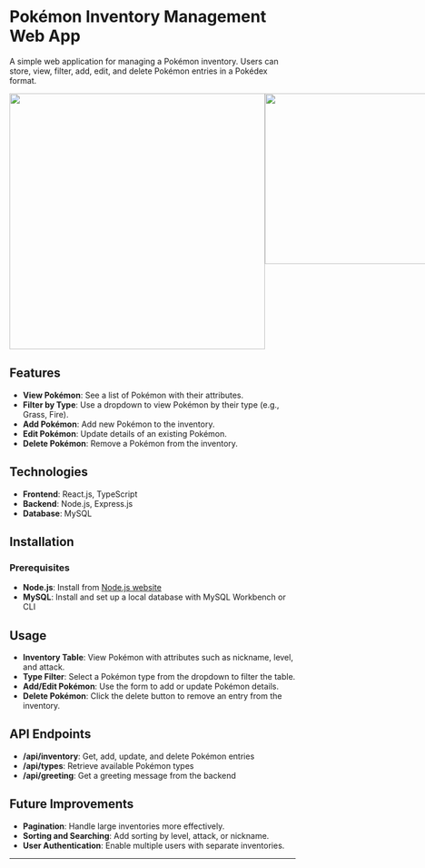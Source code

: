 # Pokémon Inventory Management Web App

A simple web application for managing a Pokémon inventory. Users can store, view, filter, add, edit, and delete Pokémon entries in a Pokédex format.


<div style="display: flex; justify-content: space-around;">
    <img src="https://github.com/user-attachments/assets/92800e2d-21d4-415c-b1c0-5b34efda3af1" width="450" />
    <img src="https://github.com/user-attachments/assets/eeae2a3d-971f-461c-b034-19c0c854049b" width="300" />
</div>


## Features
- **View Pokémon**: See a list of Pokémon with their attributes.
- **Filter by Type**: Use a dropdown to view Pokémon by their type (e.g., Grass, Fire).
- **Add Pokémon**: Add new Pokémon to the inventory.
- **Edit Pokémon**: Update details of an existing Pokémon.
- **Delete Pokémon**: Remove a Pokémon from the inventory.

## Technologies
- **Frontend**: React.js, TypeScript
- **Backend**: Node.js, Express.js
- **Database**: MySQL

## Installation

### Prerequisites
- **Node.js**: Install from [Node.js website](https://nodejs.org/)
- **MySQL**: Install and set up a local database with MySQL Workbench or CLI


## Usage
- **Inventory Table**: View Pokémon with attributes such as nickname, level, and attack.
- **Type Filter**: Select a Pokémon type from the dropdown to filter the table.
- **Add/Edit Pokémon**: Use the form to add or update Pokémon details.
- **Delete Pokémon**: Click the delete button to remove an entry from the inventory.

## API Endpoints
- **/api/inventory**: Get, add, update, and delete Pokémon entries
- **/api/types**: Retrieve available Pokémon types
- **/api/greeting**: Get a greeting message from the backend

## Future Improvements
- **Pagination**: Handle large inventories more effectively.
- **Sorting and Searching**: Add sorting by level, attack, or nickname.
- **User Authentication**: Enable multiple users with separate inventories.

--- 

